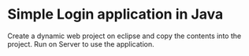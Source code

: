 # Simple Login application in Java

Create a dynamic web project on eclipse and copy the contents into the project. Run on Server to use the application.
